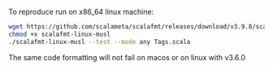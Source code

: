 To reproduce run on x86_64 linux machine:

```bash
wget https://github.com/scalameta/scalafmt/releases/download/v3.9.8/scalafmt-linux-musl
chmod +x scalafmt-linux-musl
./scalafmt-linux-musl --test --mode any Tags.scala
```

The same code formatting will not fail on macos or on linux with v3.6.0